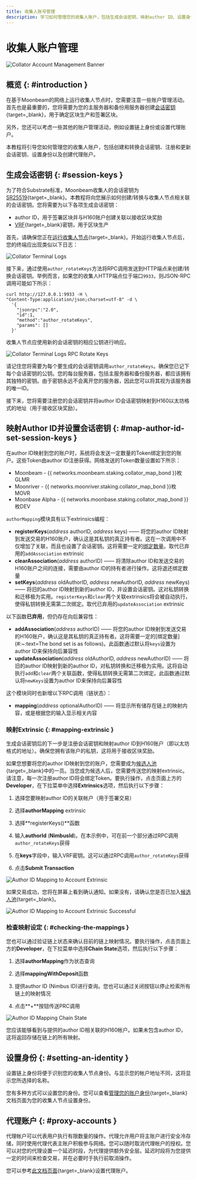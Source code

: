 ```yaml
---
title: 收集人账号管理
description: 学习如何管理您的收集人账户，包括生成会话密钥、映射author ID、设置身份以及创建代理账户。
---
```


# 收集人账户管理

![Collator Account Management Banner](/images/node-operators/networks/collators/account-management/account-management-banner.png)

## 概览 {: #introduction }

在基于Moonbeam的网络上运行收集人节点时，您需要注意一些账户管理活动。首先也是最重要的，您将需要为您的主服务器和备份用服务器创建[会话密钥](https://wiki.polkadot.network/docs/learn-keys#session-keys){target=_blank}，用于确定区块生产和签署区块。

另外，您还可以考虑一些其他的账户管理活动，例如设置链上身份或设置代理账户。

本教程将引导您如何管理您的收集人账户，包括创建和转换会话密钥、注册和更新会话密钥、设置身份以及创建代理账户。

## 生成会话密钥 {: #session-keys }

为了符合Substrate标准，Moonbeam收集人的会话密钥为[SR25519](https://wiki.polkadot.network/docs/learn-keys#what-is-sr25519-and-where-did-it-come-from){target=_blank}。本教程将向您展示如何创建/转换与收集人节点相关联的会话密钥。您将需要为以下各项生成会话密钥：

- author ID，用于签署区块并与H160账户创建关联以接收区块奖励
- [VRF](https://wiki.polkadot.network/docs/learn-randomness#vrf){target=_blank}密钥，用于区块生产

首先，请确保您正在[运行收集人节点](/node-operators/networks/run-a-node/overview/){target=_blank}。开始运行收集人节点后，您的终端应出现类似以下日志：

![Collator Terminal Logs](/images/node-operators/networks/collators/account-management/account-1.png)

接下来，通过使用`author_rotateKeys`方法将RPC调用发送到HTTP端点来创建/转换会话密钥。举例而言，如果您的收集人HTTP端点位于端口`9933`，则JSON-RPC调用可能如下所示：

```
curl http://127.0.0.1:9933 -H \
"Content-Type:application/json;charset=utf-8" -d \
  '{
    "jsonrpc":"2.0",
    "id":1,
    "method":"author_rotateKeys",
    "params": []
  }'
```

收集人节点应使用新的会话密钥的相应公钥进行响应。

![Collator Terminal Logs RPC Rotate Keys](/images/node-operators/networks/collators/account-management/account-2.png)

请记住您将需要为每个要生成的会话密钥调用`author_rotateKeys`。确保您已记下每个会话密钥的公钥。您的每台服务器，包括主服务器和备份服务器，都应该拥有其独特的密钥。由于密钥永远不会离开您的服务器，因此您可以将其视为该服务器的唯一ID。

接下来，您将需要注册您的会话密钥并将author ID会话密钥映射到H160以太坊格式的地址（用于接收区块奖励）。

## 映射Author ID并设置会话密钥 {: #map-author-id-set-session-keys }

在author ID映射到您的账户时，系统将会发送一定数量的Token绑定到您的账户。这些Token由author ID注册获得。网络发送的Token数量设置如下所示：

 - Moonbeam -  {{ networks.moonbeam.staking.collator_map_bond }}枚GLMR
 - Moonriver - {{ networks.moonriver.staking.collator_map_bond }}枚MOVR
 - Moonbase Alpha - {{ networks.moonbase.staking.collator_map_bond }}枚DEV

`authorMapping`模块具有以下extrinsics编程：

 - **registerKeys**(*address* authorID, *address* keys) —— 将您的author ID映射到发送交易的H160账户，确认这是其私钥的真正持有者。这在一次调用中不仅增加了关联，而且也设置了会话密钥。这将需要一定的[绑定数量](#:~:text=网络发送的Token数量设置如下所示)。取代已弃用的`addAssociation` extrinsic
 - **clearAssociation**(*address* authorID) —— 将清除author ID和发送交易的H160账户之间的连接，需要由author ID的持有者进行操作。这将退还绑定数量
 - **setKeys**(*address* oldAuthorID, *address* newAuthorID, *address* newKeys) —— 将旧的author ID映射到新的author ID，并设置会话密钥。这对私钥转换和迁移极为实用。`registerKeys`和`clear`两个关联extrinsics将会被自动执行，使得私钥转换无需第二次绑定。取代已弃用的`updateAssociation` extrinsic

以下函数**已弃用**，但仍存在向后兼容性：

 - **addAssociation**(*address* authorID) —— 将您的author ID映射到发送交易的H160账户，确认这是其私钥的真正持有者。这将需要一定的[绑定数量](#:~:text=The bond set is as follows)。此函数通过默认将`keys`设置为author ID来保持向后兼容性
 - **updateAssociation**(*address* oldAuthorID, *address* newAuthorID) —— 将旧的author ID映射到新的author ID，对私钥转换和迁移极为实用。这将自动执行`add`和`clear`两个关联函数，使得私钥转换无需第二次绑定。此函数通过默认将`newKeys`设置为author ID来保持向后兼容性

这个模块同时也新增以下RPC调用（链状态）：

- **mapping**(*address* optionalAuthorID) —— 将显示所有储存在链上的映射内容，或是根据您的输入显示相关内容

### 映射Extrinsic {: #mapping-extrinsic }

生成会话密钥后的下一步是注册会话密钥和映射author ID到H160账户（即以太坊格式的地址）。确保您拥有该账户的私钥，这将用于接收区块奖励。

如果您想要将您的author ID映射到您的账户，您需要成为[候选人池](/node-operators/networks/collators/activities/#become-a-candidate){target=_blank}中的一员。当您成为候选人后，您需要传送您的映射extrinsic。请注意，每一次注册author ID将会绑定Token。要执行操作，点击页面上方的**Developer**，在下拉菜单中选择**Extrinsics**选项，然后执行以下步骤：

 1. 选择您要映射author ID的关联帐户（用于签署交易）

 2. 选择**authorMapping** extrinsic

 3. 选择**registerKeys()**函数

 4. 输入**authorId** (**NimbusId**)。在本示例中，可在前一个部分通过RPC调用`author_rotateKeys`获得

 5. 在**keys**字段中，输入VRF密钥。这可以通过RPC调用`author_rotateKeys`获得

  6. 点击**Submit Transaction**

![Author ID Mapping to Account Extrinsic](/images/node-operators/networks/collators/account-management/account-3.png)

如果交易成功，您将在屏幕上看到确认通知。如果没有，请确认您是否已加入[候选人池](/node-operators/networks/collators/activities/#become-a-candidate){target=_blank}。

![Author ID Mapping to Account Extrinsic Successful](/images/node-operators/networks/collators/account-management/account-4.png)

### 检查映射设定 {: #checking-the-mappings }

您也可以通过验证链上状态来确认目前的链上映射情况。要执行操作，点击页面上方的**Developer**，在下拉菜单中选择**Chain State**选项，然后执行以下步骤：

 1. 选择**authorMapping**作为状态查询

 2. 选择**mappingWithDeposit**函数

 3. 提供author ID (Nimbus ID)进行查询。您也可以通过关闭按钮以停止检索所有链上的映射情况

  4. 点击**+**按钮传送PRC调用

![Author ID Mapping Chain State](/images/node-operators/networks/collators/account-management/account-5.png)

您应该能够看到与提供的author ID相关联的H160帐户。如果未包含author ID，这将返回存储在链上的所有映射。

## 设置身份 {: #setting-an-identity }

设置链上身份将便于识别您的收集人节点身份。与显示您的帐户地址不同，这将显示您所选择的名称。

您有多种方式可以设置您的身份。您可以查看[管理您的账户身份](/tokens/manage/identity/){target=_blank}文档页面为您的收集人节点设置身份。

## 代理账户 {: #proxy-accounts }

代理帐户可以代表用户执行有限数量的操作。代理允许用户将主账户进行安全冷存储，同时使用代理代表主账户积极参与网络。您可以随时取消代理帐户的授权。您可以对您的代理设置一个延迟时段，为代理提供额外安全层。延迟时段将为您提供一定的时间来检查交易，并在必要时于执行前取消操作。

您可以参考[此文档页面](/tokens/manage/proxy-accounts/){target=_blank}设置代理账户。
